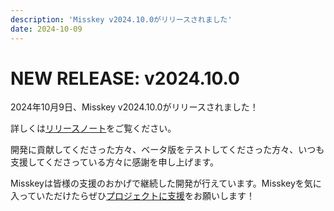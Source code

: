 ```yaml
---
description: 'Misskey v2024.10.0がリリースされました'
date: 2024-10-09
---
```


# NEW RELEASE: v2024.10.0

2024年10月9日、Misskey v2024.10.0がリリースされました！

詳しくは[リリースノート](/docs/releases/)をご覧ください。

開発に貢献してくださった方々、ベータ版をテストしてくださった方々、いつも支援してくださっている方々に感謝を申し上げます。

Misskeyは皆様の支援のおかげで継続した開発が行えています。Misskeyを気に入っていただけたらぜひ[プロジェクトに支援](/docs/donate/)をお願いします！
